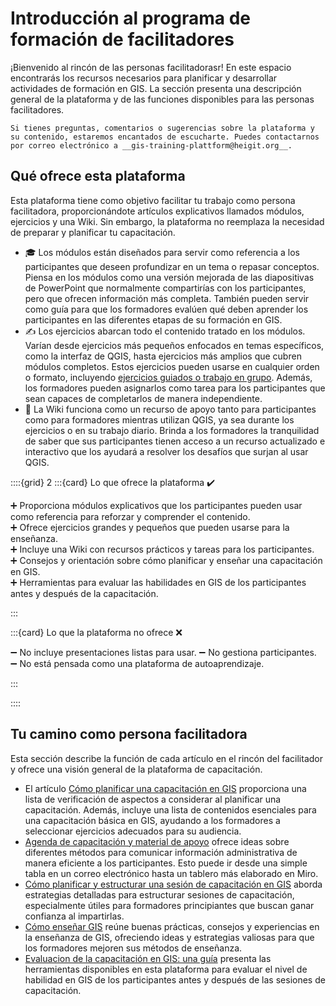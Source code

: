 # Introducción al programa de formación de facilitadores

¡Bienvenido al rincón de las personas facilitadorasr! 
En este espacio encontrarás los recursos necesarios para planificar y desarrollar actividades de formación en GIS. La sección presenta una descripción general de la plataforma y de las funciones disponibles para las personas facilitadores.

```{admonition} Contacta al equipo de la Plataforma de Capacitación en GIS de la IFRC
Si tienes preguntas, comentarios o sugerencias sobre la plataforma y su contenido, estaremos encantados de escucharte. Puedes contactarnos por correo electrónico a __gis-training-plattform@heigit.org__.
```

## Qué ofrece esta plataforma

Esta plataforma tiene como objetivo facilitar tu trabajo como persona facilitadora, proporcionándote artículos explicativos llamados módulos, ejercicios y una Wiki. Sin embargo, la plataforma no reemplaza la necesidad de preparar y planificar tu capacitación.

- 🎓 Los módulos están diseñados para servir como referencia a los participantes que deseen profundizar en un tema o repasar conceptos. Piensa en los módulos como una versión mejorada de las diapositivas de PowerPoint que normalmente compartirías con los participantes, pero que ofrecen información más completa. También pueden servir como guía para que los formadores evalúen qué deben aprender los participantes en las diferentes etapas de su formación en GIS.
- ✍️ Los ejercicios abarcan todo el contenido tratado en los módulos. Varían desde ejercicios más pequeños enfocados en temas específicos, como la interfaz de QGIS, hasta ejercicios más amplios que cubren módulos completos. Estos ejercicios pueden usarse en cualquier orden o formato, incluyendo [ejercicios guiados o trabajo en grupo](guiados). Además, los formadores pueden asignarlos como tarea para los participantes que sean capaces de completarlos de manera independiente.
- 📖 La Wiki funciona como un recurso de apoyo tanto para participantes como para formadores mientras utilizan QGIS, ya sea durante los ejercicios o en su trabajo diario. Brinda a los formadores la tranquilidad de saber que sus participantes tienen acceso a un recurso actualizado e interactivo que los ayudará a resolver los desafíos que surjan al usar QGIS.

::::{grid} 2
:::{card} Lo que ofrece la plataforma ✔️

➕ Proporciona módulos explicativos que los participantes pueden usar como referencia para reforzar y comprender el contenido.  
➕ Ofrece ejercicios grandes y pequeños que pueden usarse para la enseñanza.  
➕ Incluye una Wiki con recursos prácticos y tareas para los participantes.  
➕ Consejos y orientación sobre cómo planificar y enseñar una capacitación en GIS.  
➕ Herramientas para evaluar las habilidades en GIS de los participantes antes y después de la capacitación.  

:::

:::{card} Lo que la plataforma no ofrece ❌

➖ No incluye presentaciones listas para usar.
➖ No gestiona participantes.
➖ No está pensada como una plataforma de autoaprendizaje.

:::

::::

## Tu camino como persona facilitadora

Esta sección describe la función de cada artículo en el rincón del facilitador y ofrece una visión general de la plataforma de capacitación.

- El artículo [Cómo planificar una capacitación en GIS](/content/Trainers_corner/es_how_to_training.md) proporciona una lista de verificación de aspectos a considerar al planificar una capacitación. Además, incluye una lista de contenidos esenciales para una capacitación básica en GIS, ayudando a los formadores a seleccionar ejercicios adecuados para su audiencia.
- [Agenda de capacitación y material de apoyo](/content/Trainers_corner/es_training_graphical_outline.md) ofrece ideas sobre diferentes métodos para comunicar información administrativa de manera eficiente a los participantes. Esto puede ir desde una simple tabla en un correo electrónico hasta un tablero más elaborado en Miro.
- [Cómo planificar y estructurar una sesión de capacitación en GIS](/content/Trainers_corner/es_training_day_structure.md) aborda estrategias detalladas para estructurar sesiones de capacitación, especialmente útiles para formadores principiantes que buscan ganar confianza al impartirlas.
- [Cómo enseñar GIS](/content/Trainers_corner/es_how_to_teach_GIS.md) reúne buenas prácticas, consejos y experiencias en la enseñanza de GIS, ofreciendo ideas y estrategias valiosas para que los formadores mejoren sus métodos de enseñanza.
- [Evaluacion de la capacitación en GIS: una guía](/content/Trainers_corner/es_how_to_assessment.md) presenta las herramientas disponibles en esta plataforma para evaluar el nivel de habilidad en GIS de los participantes antes y después de las sesiones de capacitación.

